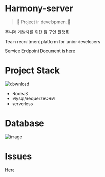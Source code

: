 # Harmony-server

> 🔧 Project in development 🔧 

주니어 개발자를 위한 팀 구인 플랫폼

Team recruitment platform for junior developers

Service Endpoint Document is [here](https://github.com/argon1025/Harmony-serverless-backend/issues/1)

# Project Stack
![download](https://user-images.githubusercontent.com/55491354/111910406-95f40900-8aa4-11eb-8fe8-46bb9530bd20.png)
- NodeJS
- Mysql/SequelizeORM
- serverless

# Database
![image](https://user-images.githubusercontent.com/55491354/112328394-a0f3a700-8cf9-11eb-9c0d-14d21c4021d6.png)

# Issues
[Here](https://github.com/argon1025/Harmony-serverless-backend/issues)

